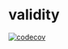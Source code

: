 # validity

[![codecov](https://codecov.io/gh/Ivanukh/validity/branch/master/graph/badge.svg)](https://codecov.io/gh/Ivanukh/validity)
